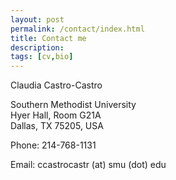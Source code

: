 ```yaml
---
layout: post
permalink: /contact/index.html
title: Contact me
description: 
tags: [cv,bio]
---
```


Claudia Castro-Castro

Southern Methodist University  <br />
Hyer Hall, Room G21A  <br />
Dallas, TX 75205, USA <br />

Phone: 214-768-1131

Email: ccastrocastr (at) smu (dot) edu







